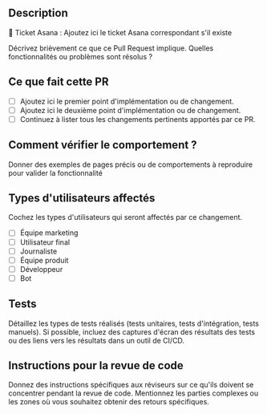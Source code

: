 ## Description
🎫 Ticket Asana : Ajoutez ici le ticket Asana correspondant s'il existe

Décrivez brièvement ce que ce Pull Request implique. Quelles fonctionnalités ou problèmes sont résolus ?

## Ce que fait cette PR
- [ ] Ajoutez ici le premier point d'implémentation ou de changement.
- [ ] Ajoutez ici le deuxième point d'implémentation ou de changement.
- [ ] Continuez à lister tous les changements pertinents apportés par ce PR.

## Comment vérifier le comportement ?
Donner des exemples de pages précis ou de comportements à reproduire pour valider la fonctionnalité

## Types d'utilisateurs affectés
Cochez les types d'utilisateurs qui seront affectés par ce changement.
- [ ] Équipe marketing
- [ ] Utilisateur final
- [ ] Journaliste
- [ ] Équipe produit
- [ ] Développeur
- [ ] Bot

## Tests
Détaillez les types de tests réalisés (tests unitaires, tests d'intégration, tests manuels).
Si possible, incluez des captures d'écran des résultats des tests ou des liens vers les résultats dans un outil de CI/CD.

## Instructions pour la revue de code
Donnez des instructions spécifiques aux réviseurs sur ce qu'ils doivent se concentrer pendant la revue de code.
Mentionnez les parties complexes ou les zones où vous souhaitez obtenir des retours spécifiques.
